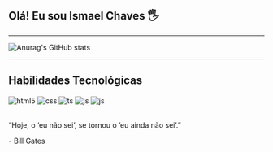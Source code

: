 ## Olá! Eu sou Ismael Chaves 🖐
_______________________________
![Anurag's GitHub stats](https://github-readme-stats.vercel.app/api?username=Ismael-Oficial&show_icons=true&theme=onedark)
_______________________________
## Habilidades Tecnológicas

<div style="display: inline_block">
  <img align="center" alt="html5" src="https://img.shields.io/badge/HTML5-E34F26?style=for-the-badge&logo=html5&logoColor=white" />
  <img align="center" alt="css" src="https://img.shields.io/badge/CSS3-1572B6?style=for-the-badge&logo=css3&logoColor=white" />
  <img align="center" alt="ts" src="https://img.shields.io/badge/Bootstrap-563D7C?style=for-the-badge&logo=bootstrap&logoColor=white" />
  <img align="center" alt="js" src="https://img.shields.io/badge/JavaScript-F7DF1E?style=for-the-badge&logo=javascript&logoColor=black" />
  <img align="center" alt="js" src="https://img.shields.io/badge/Figma-F24E1E?style=for-the-badge&logo=figma&logoColor=white" />
</div><br/>

<div>
  <p>“Hoje, o ‘eu não sei’, se tornou o ‘eu ainda não sei’.”</p>
  <p>- Bill Gates</p>
</div>
